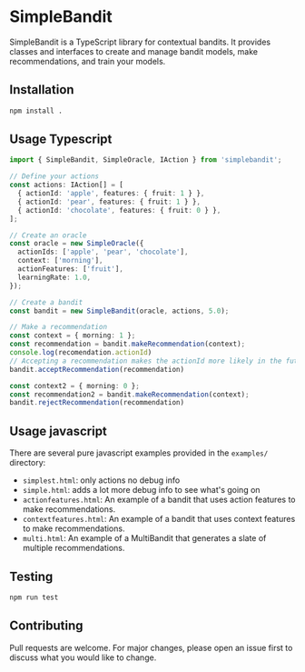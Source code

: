 # SimpleBandit
SimpleBandit is a TypeScript library for contextual bandits. It provides classes and interfaces to create and manage bandit models, make recommendations, and train your models.

## Installation

```sh
npm install .
```

## Usage Typescript

```typescript
import { SimpleBandit, SimpleOracle, IAction } from 'simplebandit';

// Define your actions
const actions: IAction[] = [
  { actionId: 'apple', features: { fruit: 1 } },
  { actionId: 'pear', features: { fruit: 1 } },
  { actionId: 'chocolate', features: { fruit: 0 } },
];

// Create an oracle
const oracle = new SimpleOracle({
  actionIds: ['apple', 'pear', 'chocolate'],
  context: ['morning'],
  actionFeatures: ['fruit'],
  learningRate: 1.0,
});

// Create a bandit
const bandit = new SimpleBandit(oracle, actions, 5.0);

// Make a recommendation
const context = { morning: 1 };
const recommendation = bandit.makeRecommendation(context);
console.log(recomendation.actionId)
// Accepting a recommendation makes the actionId more likely in the future
bandit.acceptRecommendation(recommendation)

const context2 = { morning: 0 };
const recommendation2 = bandit.makeRecommendation(context);
bandit.rejectRecommendation(recommendation)

```

## Usage javascript

There are several pure javascript examples provided in the `examples/` directory:

- `simplest.html`: only actions no debug info
- `simple.html`: adds a lot more debug info to see what's going on
- `actionfeatures.html`: An example of a bandit that uses action features to make recommendations.
- `contextfeatures.html`: An example of a bandit that uses context features to make recommendations.
- `multi.html`: An example of a MultiBandit that generates a slate of multiple recommendations.



## Testing

```sh
npm run test
```

## Contributing

Pull requests are welcome. For major changes, please open an issue first to discuss what you would like to change.